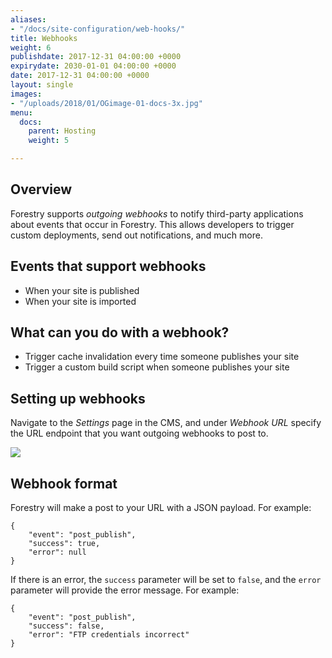 ```yaml
---
aliases:
- "/docs/site-configuration/web-hooks/"
title: Webhooks
weight: 6
publishdate: 2017-12-31 04:00:00 +0000
expirydate: 2030-01-01 04:00:00 +0000
date: 2017-12-31 04:00:00 +0000
layout: single
images:
- "/uploads/2018/01/OGimage-01-docs-3x.jpg"
menu:
  docs:
    parent: Hosting
    weight: 5

---
```

## Overview

Forestry supports _outgoing webhooks_ to notify third-party applications about events that occur in Forestry. This allows developers to trigger custom deployments, send out notifications, and much more.

## Events that support webhooks

* When your site is published
* When your site is imported

## What can you do with a webhook?

* Trigger cache invalidation every time someone publishes your site
* Trigger a custom build script when someone publishes your site

## Setting up webhooks

Navigate to the _Settings_ page in the CMS, and under _Webhook URL_ specify the URL endpoint that you want outgoing webhooks to post to.

![](/uploads/2018/01/settings-webhook.png)

## Webhook format

Forestry will make a post to your URL with a JSON payload. For example:

    {
        "event": "post_publish",
        "success": true,
        "error": null
    }​

If there is an error, the `success` parameter will be set to `false`, and the `error` parameter will provide the error message. For example:

    {
        "event": "post_publish",
        "success": false,
        "error": "FTP credentials incorrect"
    }​